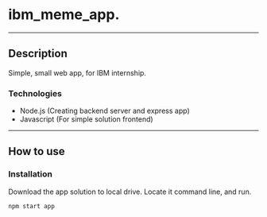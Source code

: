 # ibm_meme_app.
---

## Description
Simple, small web app, for IBM internship.

### Technologies 

- Node.js (Creating backend server and express app)
- Javascript (For simple solution frontend)

---
## How to use

### Installation
Download the app solution to local drive.
Locate it command line, and run. 

`npm start app`
